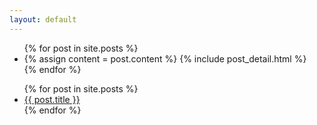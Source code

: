 ```yaml
---
layout: default
---
```


<!-- This code loads all posts and displays them -->

<div class="blog-index span1">
	<ul>
	  {% for post in site.posts %}
	    <li>
	      {% assign content = post.content %}
	      {% include post_detail.html %}
	    </li>
	  {% endfor %}
	</ul>
</div>	


<!-- This is the code for the list of posts that should scroll with the page eventually -->

<div class="blog-index span2">
	<ul>
	  {% for post in site.posts %}
	    <li>
	      <a href="{{ post.url }}">{{ post.title }}</a>
	    </li>
	  {% endfor %}
	</ul>
</div>	


